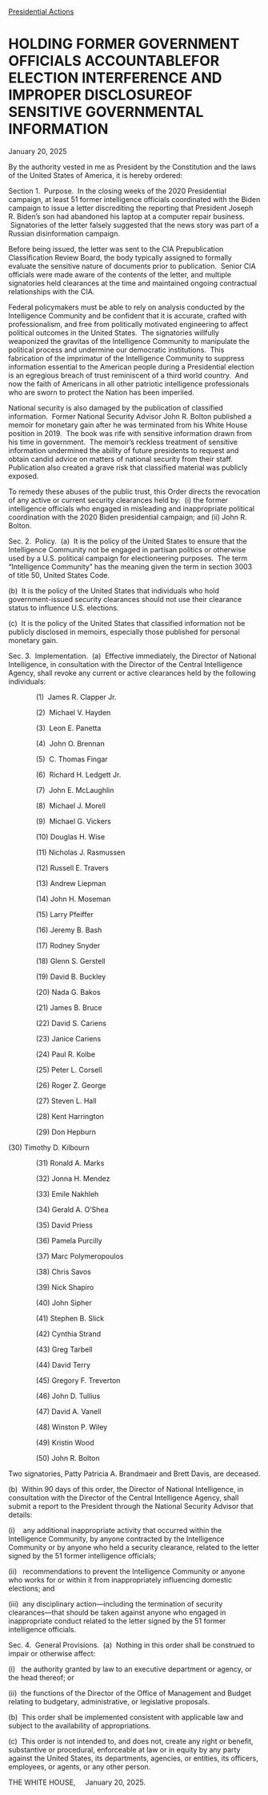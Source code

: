 [Presidential Actions](https://www.whitehouse.gov/presidential-actions/)

# 					HOLDING FORMER GOVERNMENT OFFICIALS ACCOUNTABLEFOR ELECTION INTERFERENCE AND IMPROPER DISCLOSUREOF SENSITIVE GOVERNMENTAL INFORMATION				

January 20, 2025

By the authority vested in me as President by the Constitution and the laws of the United States of America, it is hereby ordered:

Section 1.  Purpose.  In the closing weeks of the 2020 Presidential campaign, at least 51 former intelligence officials coordinated with the Biden campaign to issue a letter discrediting the reporting that President Joseph R. Biden’s son had abandoned his laptop at a computer repair business.  Signatories of the letter falsely suggested that the news story was part of a Russian disinformation campaign.

Before being issued, the letter was sent to the CIA Prepublication Classification Review Board, the body typically assigned to formally evaluate the sensitive nature of documents prior to publication.  Senior CIA officials were made aware of the contents of the letter, and multiple signatories held clearances at the time and maintained ongoing contractual relationships with the CIA.

Federal policymakers must be able to rely on analysis conducted by the Intelligence Community and be confident that it is accurate, crafted with professionalism, and free from politically motivated engineering to affect political outcomes in the United States.  The signatories willfully weaponized the gravitas of the Intelligence Community to manipulate the political process and undermine our democratic institutions.  This fabrication of the imprimatur of the Intelligence Community to suppress information essential to the American people during a Presidential election is an egregious breach of trust reminiscent of a third world country.  And now the faith of Americans in all other patriotic intelligence professionals who are sworn to protect the Nation has been imperiled.

National security is also damaged by the publication of classified information.  Former National Security Advisor John R. Bolton published a memoir for monetary gain after he was terminated from his White House position in 2019.  The book was rife with sensitive information drawn from his time in government.  The memoir’s reckless treatment of sensitive information undermined the ability of future presidents to request and obtain candid advice on matters of national security from their staff.  Publication also created a grave risk that classified material was publicly exposed.

To remedy these abuses of the public trust, this Order directs the revocation of any active or current security clearances held by:  (i) the former intelligence officials who engaged in misleading and inappropriate political coordination with the 2020 Biden presidential campaign; and (ii) John R. Bolton.

Sec. 2.  Policy.  (a)  It is the policy of the United States to ensure that the Intelligence Community not be engaged in partisan politics or otherwise used by a U.S. political campaign for electioneering purposes.  The term “Intelligence Community” has the meaning given the term in section 3003 of title 50, United States Code.

(b)  It is the policy of the United States that individuals who hold government-issued security clearances should not use their clearance status to influence U.S. elections.

(c)  It is the policy of the United States that classified information not be publicly disclosed in memoirs, especially those published for personal monetary gain.

Sec. 3.  Implementation.  (a)  Effective immediately, the Director of National Intelligence, in consultation with the Director of the Central Intelligence Agency, shall revoke any current or active clearances held by the following individuals:

              (1)  James R. Clapper Jr.

              (2)  Michael V. Hayden

              (3)  Leon E. Panetta

              (4)  John O. Brennan

              (5)  C. Thomas Fingar

              (6)  Richard H. Ledgett Jr.

              (7)  John E. McLaughlin

              (8)  Michael J. Morell

              (9)  Michael G. Vickers

              (10) Douglas H. Wise

              (11) Nicholas J. Rasmussen

              (12) Russell E. Travers

              (13) Andrew Liepman

              (14) John H. Moseman

              (15) Larry Pfeiffer

              (16) Jeremy B. Bash

              (17) Rodney Snyder

              (18) Glenn S. Gerstell

              (19) David B. Buckley

              (20) Nada G. Bakos

              (21) James B. Bruce

              (22) David S. Cariens

              (23) Janice Cariens

              (24) Paul R. Kolbe

              (25) Peter L. Corsell

              (26) Roger Z. George

              (27) Steven L. Hall

              (28) Kent Harrington

              (29) Don Hepburn

(30) Timothy D. Kilbourn

              (31) Ronald A. Marks

              (32) Jonna H. Mendez

              (33) Emile Nakhleh

              (34) Gerald A. O’Shea

              (35) David Priess

              (36) Pamela Purcilly

              (37) Marc Polymeropoulos

              (38) Chris Savos

              (39) Nick Shapiro

              (40) John Sipher

              (41) Stephen B. Slick

              (42) Cynthia Strand

              (43) Greg Tarbell

              (44) David Terry

              (45) Gregory F. Treverton

              (46) John D. Tullius

              (47) David A. Vanell

              (48) Winston P. Wiley

              (49) Kristin Wood

              (50) John R. Bolton

Two signatories, Patty Patricia A. Brandmaeir and Brett Davis, are deceased.

(b)  Within 90 days of this order, the Director of National Intelligence, in consultation with the Director of the Central Intelligence Agency, shall submit a report to the President through the National Security Advisor that details:

(i)    any additional inappropriate activity that occurred within the Intelligence Community, by anyone contracted by the Intelligence Community or by anyone who held a security clearance, related to the letter signed by the 51 former intelligence officials;

(ii)   recommendations to prevent the Intelligence Community or anyone who works for or within it from inappropriately influencing domestic elections; and

(iii)  any disciplinary action—including the termination of security clearances—that should be taken against anyone who engaged in inappropriate conduct related to the letter signed by the 51 former intelligence officials.

Sec. 4.  General Provisions.  (a)  Nothing in this order shall be construed to impair or otherwise affect:

(i)   the authority granted by law to an executive department or agency, or the head thereof; or

(ii)  the functions of the Director of the Office of Management and Budget relating to budgetary, administrative, or legislative proposals.

(b)  This order shall be implemented consistent with applicable law and subject to the availability of appropriations.

(c)  This order is not intended to, and does not, create any right or benefit, substantive or procedural, enforceable at law or in equity by any party against the United States, its departments, agencies, or entities, its officers, employees, or agents, or any other person.

THE WHITE HOUSE,     January 20, 2025.
